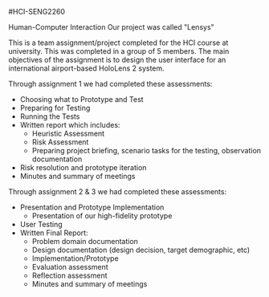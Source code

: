 #HCI-SENG2260

Human-Computer Interaction
Our project was called "Lensys"

This is a team assignment/project completed for the HCI course at university.
This was completed in a group of 5 members. 
The main objectives of the assignment is to design the user interface for an international airport-based HoloLens 2 system.

Through assignment 1 we had completed these assessments:
- Choosing what to Prototype and Test
- Preparing for Testing 
- Running the Tests 
- Written report which includes:
  - Heuristic Assessment
  - Risk Assessment
  - Preparing project briefing, scenario tasks for the testing, observation documentation
- Risk resolution and prototype iteration
- Minutes and summary of meetings

Through assignment 2 & 3 we had completed these assessments:
- Presentation and Prototype Implementation 
  - Presentation of our high-fidelity prototype
- User Testing 
- Written Final Report: 
  - Problem domain documentation
  - Design documentation (design decision, target demographic, etc)
  - Implementation/Prototype 
  - Evaluation assessment
  - Reflection assessment
  - Minutes and summary of meetings 
